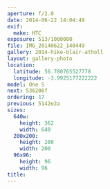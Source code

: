 ```yaml
---
aperture: f/2.0
date: 2014-06-22 14:04:49
exif:
  make: HTC
exposure: 513/1000000
file: IMG_20140622_140449
gallery: 2014-hike-blair-atholl
layout: gallery-photo
location:
  latitude: 56.780765527778
  longitude: -3.9925177222222
model: One S
next: 536206f
ordering: 17
previous: 5142e2a
sizes:
  640w:
    height: 362
    width: 640
  200x200:
    height: 200
    width: 200
  96x96:
    height: 96
    width: 96
title: 
---
```

